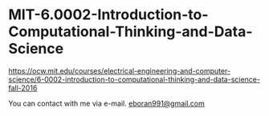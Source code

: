 # MIT-6.0002-Introduction-to-Computational-Thinking-and-Data-Science
https://ocw.mit.edu/courses/electrical-engineering-and-computer-science/6-0002-introduction-to-computational-thinking-and-data-science-fall-2016

You can contact with me via e-mail. eboran991@gmail.com
